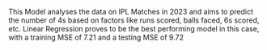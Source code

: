 This Model analyses the data on IPL Matches in 2023 and aims to predict the number of 4s based on factors like runs scored, balls faced, 6s scored, etc.
Linear Regression proves to be the best performing model in this case, with a training MSE of 7.21 and a testing MSE of 9.72

